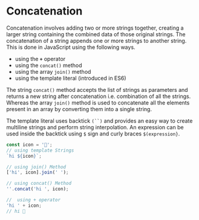 # Concatenation

Concatenation involves adding two or more strings together, creating a larger string containing the combined data of those original strings.  The concatenation of a string appends one or more strings to another string.  This is done in JavaScript using the following ways.

* using the  **`+`** operator
* using the `concat()` method
* using the array `join()` method
* using the template literal (introduced in ES6)

The string `concat()` method accepts the list of strings as parameters and returns a new string after concatenation i.e. combination of all the strings. Whereas the array `join()` method is used to concatenate all the elements present in an array by converting them into a single string.&#x20;

The template literal  uses backtick `(``)` and provides an easy way to create multiline strings and perform string interpolation. An expression can be used inside the backtick using `$` sign and curly braces `$(expression}`.

```javascript
const icon = '👋';
// using template Strings
`hi ${icon}`;

// using join() Method
['hi', icon].join(' ');

// using concat() Method
''.concat('hi ', icon);

//  using + operator
'hi ' + icon;
// hi 👋
```
